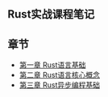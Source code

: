 ##  Rust实战课程笔记 


## 章节

- [第一章 Rust语言基础](./chapter1)
- [第二章 Rust语言核心概念](./chapter2)
- [第三章 Rust异步编程基础](./chapter3)


